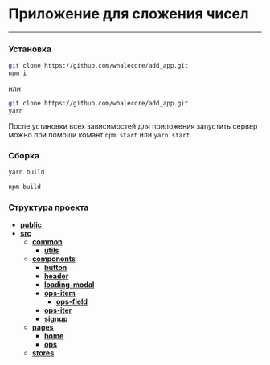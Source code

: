 # Приложение для сложения чисел
---
### Установка
```bash
git clone https://github.com/whalecore/add_app.git
npm i
```
или 

```bash
git clone https://github.com/whalecore/add_app.git
yarn
```
После установки всех зависимостей для приложения запустить сервер можно при помощи комант `npm start` или `yarn start`.

### Сборка

```bash
yarn build
```
```bash
npm build
```

### Структура проекта
- [**public**](public)
- [**src**](src)
    - [**common**](src/common)
        - [**utils**](src/common/utils)
    - [**components**](src/components)
        - [**button**](src/components/button)
        - [**header**](src/components/header)
        - [**loading-modal**](src/components/loading-modal)
        - [**ops-item**](src/components/ops-item)
            - [**ops-field**](src/components/ops-item/ops-field)
        - [**ops-iter**](src/components/ops-iter)
        - [**signup**](src/components/signup)
    - [**pages**](src/pages)
        - [**home**](src/pages/home)
        - [**ops**](src/pages/ops)
    - [**stores**](src/stores)
